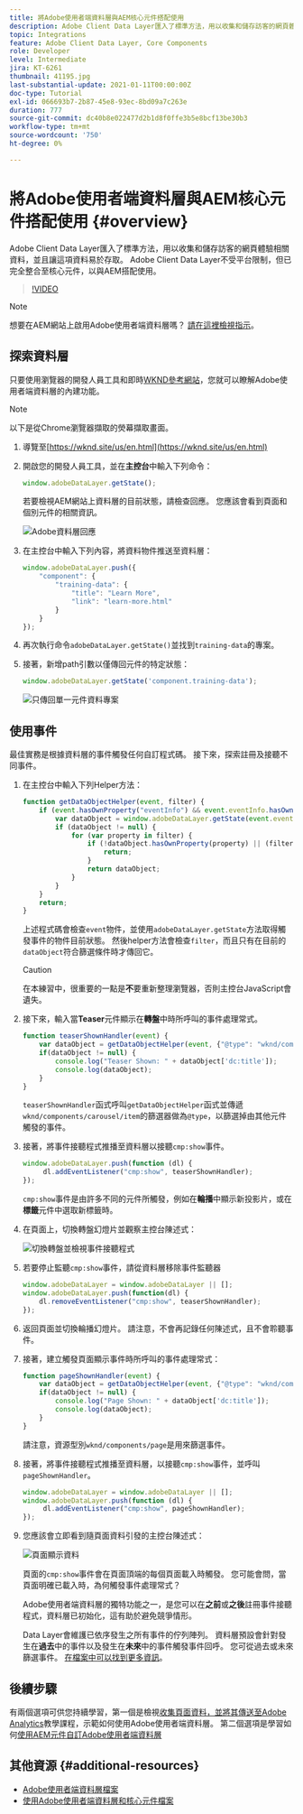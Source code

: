 ```yaml
---
title: 將Adobe使用者端資料層與AEM核心元件搭配使用
description: Adobe Client Data Layer匯入了標準方法，用以收集和儲存訪客的網頁體驗相關資料，並且讓這項資料易於存取。 Adobe Client Data Layer不受平台限制，但已完全整合至核心元件，以與AEM搭配使用。
topic: Integrations
feature: Adobe Client Data Layer, Core Components
role: Developer
level: Intermediate
jira: KT-6261
thumbnail: 41195.jpg
last-substantial-update: 2021-01-11T00:00:00Z
doc-type: Tutorial
exl-id: 066693b7-2b87-45e8-93ec-8bd09a7c263e
duration: 777
source-git-commit: dc40b8e022477d2b1d8f0ffe3b5e8bcf13be30b3
workflow-type: tm+mt
source-wordcount: '750'
ht-degree: 0%

---
```


# 將Adobe使用者端資料層與AEM核心元件搭配使用 {#overview}

Adobe Client Data Layer匯入了標準方法，用以收集和儲存訪客的網頁體驗相關資料，並且讓這項資料易於存取。 Adobe Client Data Layer不受平台限制，但已完全整合至核心元件，以與AEM搭配使用。

>[!VIDEO](https://video.tv.adobe.com/v/41195?quality=12&learn=on)

>[!NOTE]
>
> 想要在AEM網站上啟用Adobe使用者端資料層嗎？ [請在這裡檢視指示](https://experienceleague.adobe.com/docs/experience-manager-core-components/using/developing/data-layer/overview.html?lang=zh-Hant#installation-activation)。

## 探索資料層

只要使用瀏覽器的開發人員工具和即時[WKND參考網站](https://wknd.site/us/en.html)，您就可以瞭解Adobe使用者端資料層的內建功能。

>[!NOTE]
>
> 以下是從Chrome瀏覽器擷取的熒幕擷取畫面。

1. 導覽至[https://wknd.site/us/en.html](https://wknd.site/us/en.html)
1. 開啟您的開發人員工具，並在&#x200B;**主控台**&#x200B;中輸入下列命令：

   ```js
   window.adobeDataLayer.getState();
   ```

   若要檢視AEM網站上資料層的目前狀態，請檢查回應。 您應該會看到頁面和個別元件的相關資訊。

   ![Adobe資料層回應](assets/data-layer-state-response.png)

1. 在主控台中輸入下列內容，將資料物件推送至資料層：

   ```js
   window.adobeDataLayer.push({
       "component": {
           "training-data": {
               "title": "Learn More",
               "link": "learn-more.html"
           }
       }
   });
   ```

1. 再次執行命令`adobeDataLayer.getState()`並找到`training-data`的專案。
1. 接著，新增path引數以僅傳回元件的特定狀態：

   ```js
   window.adobeDataLayer.getState('component.training-data');
   ```

   ![只傳回單一元件資料專案](assets/return-just-single-component.png)

## 使用事件

最佳實務是根據資料層的事件觸發任何自訂程式碼。 接下來，探索註冊及接聽不同事件。

1. 在主控台中輸入下列Helper方法：

   ```js
   function getDataObjectHelper(event, filter) {
       if (event.hasOwnProperty("eventInfo") && event.eventInfo.hasOwnProperty("path")) {
           var dataObject = window.adobeDataLayer.getState(event.eventInfo.path);
           if (dataObject != null) {
               for (var property in filter) {
                   if (!dataObject.hasOwnProperty(property) || (filter[property] !== null && filter[property] !== dataObject[property])) {
                       return;
                   }
                   return dataObject;
               }
           }
       }
       return;
   }
   ```

   上述程式碼會檢查`event`物件，並使用`adobeDataLayer.getState`方法取得觸發事件的物件目前狀態。 然後helper方法會檢查`filter`，而且只有在目前的`dataObject`符合篩選條件時才傳回它。

   >[!CAUTION]
   >
   > 在本練習中，很重要的一點是&#x200B;**不**&#x200B;要重新整理瀏覽器，否則主控台JavaScript會遺失。

1. 接下來，輸入當&#x200B;**Teaser**&#x200B;元件顯示在&#x200B;**轉盤**&#x200B;中時所呼叫的事件處理常式。

   ```js
   function teaserShownHandler(event) {
       var dataObject = getDataObjectHelper(event, {"@type": "wknd/components/carousel/item"});
       if(dataObject != null) {
           console.log("Teaser Shown: " + dataObject['dc:title']);
           console.log(dataObject);
       }
   }
   ```

   `teaserShownHandler`函式呼叫`getDataObjectHelper`函式並傳遞`wknd/components/carousel/item`的篩選器做為`@type`，以篩選掉由其他元件觸發的事件。

1. 接著，將事件接聽程式推播至資料層以接聽`cmp:show`事件。

   ```js
   window.adobeDataLayer.push(function (dl) {
        dl.addEventListener("cmp:show", teaserShownHandler);
   });
   ```

   `cmp:show`事件是由許多不同的元件所觸發，例如在&#x200B;**輪播**&#x200B;中顯示新投影片，或在&#x200B;**標籤**&#x200B;元件中選取新標籤時。

1. 在頁面上，切換轉盤幻燈片並觀察主控台陳述式：

   ![切換轉盤並檢視事件接聽程式](assets/teaser-console-slides.png)

1. 若要停止監聽`cmp:show`事件，請從資料層移除事件監聽器

   ```js
   window.adobeDataLayer = window.adobeDataLayer || [];
   window.adobeDataLayer.push(function(dl) {
       dl.removeEventListener("cmp:show", teaserShownHandler);
   });
   ```

1. 返回頁面並切換輪播幻燈片。 請注意，不會再記錄任何陳述式，且不會聆聽事件。

1. 接著，建立觸發頁面顯示事件時所呼叫的事件處理常式：

   ```js
   function pageShownHandler(event) {
       var dataObject = getDataObjectHelper(event, {"@type": "wknd/components/page"});
       if(dataObject != null) {
           console.log("Page Shown: " + dataObject['dc:title']);
           console.log(dataObject);
       }
   }
   ```

   請注意，資源型別`wknd/components/page`是用來篩選事件。

1. 接著，將事件接聽程式推播至資料層，以接聽`cmp:show`事件，並呼叫`pageShownHandler`。

   ```js
   window.adobeDataLayer = window.adobeDataLayer || [];
   window.adobeDataLayer.push(function (dl) {
        dl.addEventListener("cmp:show", pageShownHandler);
   });
   ```

1. 您應該會立即看到隨頁面資料引發的主控台陳述式：

   ![頁面顯示資料](assets/page-show-console-data.png)

   頁面的`cmp:show`事件會在頁面頂端的每個頁面載入時觸發。 您可能會問，當頁面明確已載入時，為何觸發事件處理常式？

   Adobe使用者端資料層的獨特功能之一，是您可以在&#x200B;**之前**&#x200B;或&#x200B;**之後**&#x200B;註冊事件接聽程式，資料層已初始化，這有助於避免競爭情形。

   Data Layer會維護已依序發生之所有事件的佇列陣列。 資料層預設會針對發生在&#x200B;**過去**&#x200B;中的事件以及發生在&#x200B;**未來**&#x200B;中的事件觸發事件回呼。 您可從過去或未來篩選事件。 [在檔案中可以找到更多資訊](https://github.com/adobe/adobe-client-data-layer/wiki#addeventlistener)。


## 後續步驟

有兩個選項可供您持續學習，第一個是檢視[收集頁面資料，並將其傳送至Adobe Analytics](../analytics/collect-data-analytics.md)教學課程，示範如何使用Adobe使用者端資料層。 第二個選項是學習如何[使用AEM元件自訂Adobe使用者端資料層](./data-layer-customize.md)


## 其他資源 {#additional-resources}

* [Adobe使用者端資料層檔案](https://github.com/adobe/adobe-client-data-layer/wiki)
* [使用Adobe使用者端資料層和核心元件檔案](https://experienceleague.adobe.com/docs/experience-manager-core-components/using/developing/data-layer/overview.html?lang=zh-Hant)
